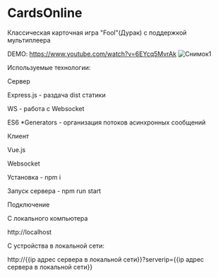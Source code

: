 # CardsOnline
Классическая карточная игра "Fool"(Дурак) с поддержкой мультиплеера

DEMO: https://www.youtube.com/watch?v=6EYcq5MvrAk
![Снимок1](https://github.com/xxxform/CardsOnline/assets/26012820/66dbd818-909a-458a-ab29-8476eb543a5e)

Используемые технологии:

Сервер

  Express.js - раздача dist статики
  
  WS - работа с Websocket
  
  ES6 *Generators - организация потоков асинхронных сообщений
  
Клиент

  Vue.js
  
  Websocket



Установка - npm i

Запуск сервера - npm run start

Подключение

С локального компьютера

http://localhost

С устройства в локальной сети:

http://{{ip адрес сервера в локальной сети}}?serverip={{ip адрес сервера в локальной сети}}
